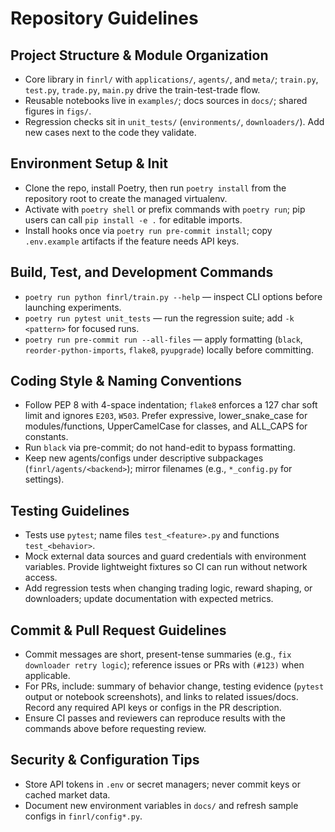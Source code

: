 # Repository Guidelines

## Project Structure & Module Organization
- Core library in `finrl/` with `applications/`, `agents/`, and `meta/`; `train.py`, `test.py`, `trade.py`, `main.py` drive the train-test-trade flow.
- Reusable notebooks live in `examples/`; docs sources in `docs/`; shared figures in `figs/`.
- Regression checks sit in `unit_tests/` (`environments/`, `downloaders/`). Add new cases next to the code they validate.

## Environment Setup & Init
- Clone the repo, install Poetry, then run `poetry install` from the repository root to create the managed virtualenv.
- Activate with `poetry shell` or prefix commands with `poetry run`; pip users can call `pip install -e .` for editable imports.
- Install hooks once via `poetry run pre-commit install`; copy `.env.example` artifacts if the feature needs API keys.

## Build, Test, and Development Commands
- `poetry run python finrl/train.py --help` — inspect CLI options before launching experiments.
- `poetry run pytest unit_tests` — run the regression suite; add `-k <pattern>` for focused runs.
- `poetry run pre-commit run --all-files` — apply formatting (`black`, `reorder-python-imports`, `flake8`, `pyupgrade`) locally before committing.

## Coding Style & Naming Conventions
- Follow PEP 8 with 4-space indentation; `flake8` enforces a 127 char soft limit and ignores `E203`, `W503`. Prefer expressive, lower_snake_case for modules/functions, UpperCamelCase for classes, and ALL_CAPS for constants.
- Run `black` via pre-commit; do not hand-edit to bypass formatting.
- Keep new agents/configs under descriptive subpackages (`finrl/agents/<backend>`); mirror filenames (e.g., `*_config.py` for settings).

## Testing Guidelines
- Tests use `pytest`; name files `test_<feature>.py` and functions `test_<behavior>`.
- Mock external data sources and guard credentials with environment variables. Provide lightweight fixtures so CI can run without network access.
- Add regression tests when changing trading logic, reward shaping, or downloaders; update documentation with expected metrics.

## Commit & Pull Request Guidelines
- Commit messages are short, present-tense summaries (e.g., `fix downloader retry logic`); reference issues or PRs with `(#123)` when applicable.
- For PRs, include: summary of behavior change, testing evidence (`pytest` output or notebook screenshots), and links to related issues/docs. Record any required API keys or configs in the PR description.
- Ensure CI passes and reviewers can reproduce results with the commands above before requesting review.

## Security & Configuration Tips
- Store API tokens in `.env` or secret managers; never commit keys or cached market data.
- Document new environment variables in `docs/` and refresh sample configs in `finrl/config*.py`.
